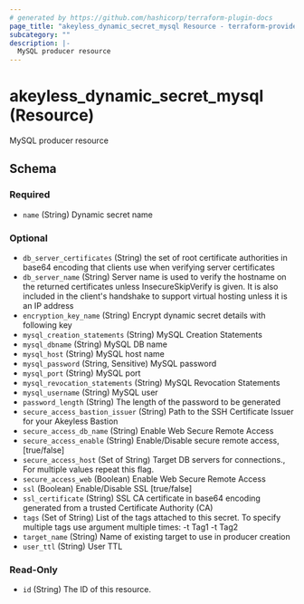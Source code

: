 ```yaml
---
# generated by https://github.com/hashicorp/terraform-plugin-docs
page_title: "akeyless_dynamic_secret_mysql Resource - terraform-provider-akeyless"
subcategory: ""
description: |-
  MySQL producer resource
---
```


# akeyless_dynamic_secret_mysql (Resource)

MySQL producer resource



<!-- schema generated by tfplugindocs -->
## Schema

### Required

- `name` (String) Dynamic secret name

### Optional

- `db_server_certificates` (String) the set of root certificate authorities in base64 encoding that clients use when verifying server certificates
- `db_server_name` (String) Server name is used to verify the hostname on the returned certificates unless InsecureSkipVerify is given. It is also included in the client's handshake to support virtual hosting unless it is an IP address
- `encryption_key_name` (String) Encrypt dynamic secret details with following key
- `mysql_creation_statements` (String) MySQL Creation Statements
- `mysql_dbname` (String) MySQL DB name
- `mysql_host` (String) MySQL host name
- `mysql_password` (String, Sensitive) MySQL password
- `mysql_port` (String) MySQL port
- `mysql_revocation_statements` (String) MySQL Revocation Statements
- `mysql_username` (String) MySQL user
- `password_length` (String) The length of the password to be generated
- `secure_access_bastion_issuer` (String) Path to the SSH Certificate Issuer for your Akeyless Bastion
- `secure_access_db_name` (String) Enable Web Secure Remote Access
- `secure_access_enable` (String) Enable/Disable secure remote access, [true/false]
- `secure_access_host` (Set of String) Target DB servers for connections., For multiple values repeat this flag.
- `secure_access_web` (Boolean) Enable Web Secure Remote Access
- `ssl` (Boolean) Enable/Disable SSL [true/false]
- `ssl_certificate` (String) SSL CA certificate in base64 encoding generated from a trusted Certificate Authority (CA)
- `tags` (Set of String) List of the tags attached to this secret. To specify multiple tags use argument multiple times: -t Tag1 -t Tag2
- `target_name` (String) Name of existing target to use in producer creation
- `user_ttl` (String) User TTL

### Read-Only

- `id` (String) The ID of this resource.


